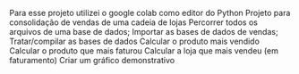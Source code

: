Para esse projeto utilizei o google colab como editor do Python
Projeto para consolidação de vendas de uma cadeia de lojas
Percorrer todos os arquivos de uma base de dados;
Importar as bases de dados de vendas;
Tratar/compilar as bases de dados
Calcular o produto mais vendido
Calcular o produto que mais faturou
Calcular a loja que mais vendeu (em faturamento)
Criar um gráfico demonstrativo 